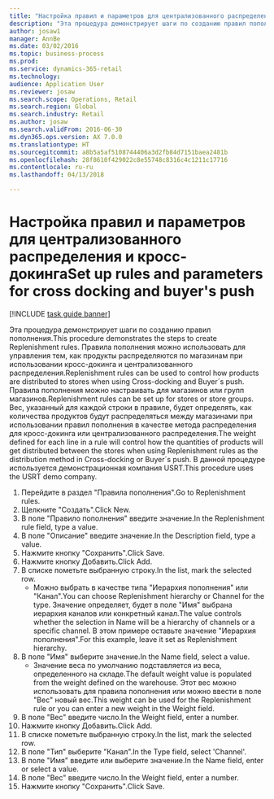 ```yaml
--- 
title: "Настройка правил и параметров для централизованного распределения и кросс-докинга"
description: "Эта процедура демонстрирует шаги по созданию правил пополнения."
author: josaw1
manager: AnnBe
ms.date: 03/02/2016
ms.topic: business-process
ms.prod: 
ms.service: dynamics-365-retail
ms.technology: 
audience: Application User
ms.reviewer: josaw
ms.search.scope: Operations, Retail
ms.search.region: Global
ms.search.industry: Retail
ms.author: josaw
ms.search.validFrom: 2016-06-30
ms.dyn365.ops.version: AX 7.0.0
ms.translationtype: HT
ms.sourcegitcommit: a8b5a5af5108744406a3d2fb84d7151baea2481b
ms.openlocfilehash: 28f8610f429022c8e55748c8316c4c1211c17716
ms.contentlocale: ru-ru
ms.lasthandoff: 04/13/2018

---
```

# <a name="set-up-rules-and-parameters-for-cross-docking-and-buyers-push"></a><span data-ttu-id="ff73a-103">Настройка правил и параметров для централизованного распределения и кросс-докинга</span><span class="sxs-lookup"><span data-stu-id="ff73a-103">Set up rules and parameters for cross docking and buyer's push</span></span>

[!INCLUDE [task guide banner](../includes/task-guide-banner.md)]

<span data-ttu-id="ff73a-104">Эта процедура демонстрирует шаги по созданию правил пополнения.</span><span class="sxs-lookup"><span data-stu-id="ff73a-104">This procedure demonstrates the steps to create Replenishment rules.</span></span> <span data-ttu-id="ff73a-105">Правила пополнения можно использовать для управления тем, как продукты распределяются по магазинам при использовании кросс-докинга и централизованного распределения.</span><span class="sxs-lookup"><span data-stu-id="ff73a-105">Replenishment rules can be used to control how products are distributed to stores when using Cross-docking and Buyer´s push.</span></span> <span data-ttu-id="ff73a-106">Правила пополнения можно настраивать для магазинов или групп магазинов.</span><span class="sxs-lookup"><span data-stu-id="ff73a-106">Replenishment rules can be set up for stores or store groups.</span></span> <span data-ttu-id="ff73a-107">Вес, указанный для каждой строки в правиле, будет определять, как количества продуктов будут распределяться между магазинами при использовании правил пополнения в качестве метода распределения для кросс-докинга или централизованного распределения.</span><span class="sxs-lookup"><span data-stu-id="ff73a-107">The weight defined for each line in a rule will control how the quantities of products will get distributed between the stores when using Replenishment rules as the distribution method in Cross-docking or Buyer´s push.</span></span> <span data-ttu-id="ff73a-108">В данной процедуре используется демонстрационная компания USRT.</span><span class="sxs-lookup"><span data-stu-id="ff73a-108">This procedure uses the USRT demo company.</span></span>

1. <span data-ttu-id="ff73a-109">Перейдите в раздел "Правила пополнения".</span><span class="sxs-lookup"><span data-stu-id="ff73a-109">Go to Replenishment rules.</span></span>
2. <span data-ttu-id="ff73a-110">Щелкните "Создать".</span><span class="sxs-lookup"><span data-stu-id="ff73a-110">Click New.</span></span>
3. <span data-ttu-id="ff73a-111">В поле "Правило пополнения" введите значение.</span><span class="sxs-lookup"><span data-stu-id="ff73a-111">In the Replenishment rule field, type a value.</span></span>
4. <span data-ttu-id="ff73a-112">В поле "Описание" введите значение.</span><span class="sxs-lookup"><span data-stu-id="ff73a-112">In the Description field, type a value.</span></span>
5. <span data-ttu-id="ff73a-113">Нажмите кнопку "Сохранить".</span><span class="sxs-lookup"><span data-stu-id="ff73a-113">Click Save.</span></span>
6. <span data-ttu-id="ff73a-114">Нажмите кнопку Добавить.</span><span class="sxs-lookup"><span data-stu-id="ff73a-114">Click Add.</span></span>
7. <span data-ttu-id="ff73a-115">В списке пометьте выбранную строку.</span><span class="sxs-lookup"><span data-stu-id="ff73a-115">In the list, mark the selected row.</span></span>
    * <span data-ttu-id="ff73a-116">Можно выбрать в качестве типа "Иерархия пополнения" или "Канал".</span><span class="sxs-lookup"><span data-stu-id="ff73a-116">You can choose Replenishment hierarchy or Channel for the type.</span></span> <span data-ttu-id="ff73a-117">Значение определяет, будет в поле "Имя" выбрана иерархия каналов или конкретный канал.</span><span class="sxs-lookup"><span data-stu-id="ff73a-117">The value controls whether the selection in Name will be a hierarchy of channels or a specific channel.</span></span>  <span data-ttu-id="ff73a-118">В этом примере оставьте значение "Иерархия пополнения".</span><span class="sxs-lookup"><span data-stu-id="ff73a-118">For this example, leave it set as Replenishment hierarchy.</span></span>  
8. <span data-ttu-id="ff73a-119">В поле "Имя" выберите значение.</span><span class="sxs-lookup"><span data-stu-id="ff73a-119">In the Name field, select a value.</span></span>
    * <span data-ttu-id="ff73a-120">Значение веса по умолчанию подставляется из веса, определенного на складе.</span><span class="sxs-lookup"><span data-stu-id="ff73a-120">The default weight value is populated from the weight defined on the warehouse.</span></span>  <span data-ttu-id="ff73a-121">Этот вес можно использовать для правила пополнения или можно ввести в поле "Вес" новый вес.</span><span class="sxs-lookup"><span data-stu-id="ff73a-121">This weight can be used for the Replenishment rule or you can enter a new weight in the Weight field.</span></span>  
9. <span data-ttu-id="ff73a-122">В поле "Вес" введите число.</span><span class="sxs-lookup"><span data-stu-id="ff73a-122">In the Weight field, enter a number.</span></span>
10. <span data-ttu-id="ff73a-123">Нажмите кнопку Добавить.</span><span class="sxs-lookup"><span data-stu-id="ff73a-123">Click Add.</span></span>
11. <span data-ttu-id="ff73a-124">В списке пометьте выбранную строку.</span><span class="sxs-lookup"><span data-stu-id="ff73a-124">In the list, mark the selected row.</span></span>
12. <span data-ttu-id="ff73a-125">В поле "Тип" выберите "Канал".</span><span class="sxs-lookup"><span data-stu-id="ff73a-125">In the Type field, select 'Channel'.</span></span>
13. <span data-ttu-id="ff73a-126">В поле "Имя" введите или выберите значение.</span><span class="sxs-lookup"><span data-stu-id="ff73a-126">In the Name field, enter or select a value.</span></span>
14. <span data-ttu-id="ff73a-127">В поле "Вес" введите число.</span><span class="sxs-lookup"><span data-stu-id="ff73a-127">In the Weight field, enter a number.</span></span>
15. <span data-ttu-id="ff73a-128">Нажмите кнопку "Сохранить".</span><span class="sxs-lookup"><span data-stu-id="ff73a-128">Click Save.</span></span>


